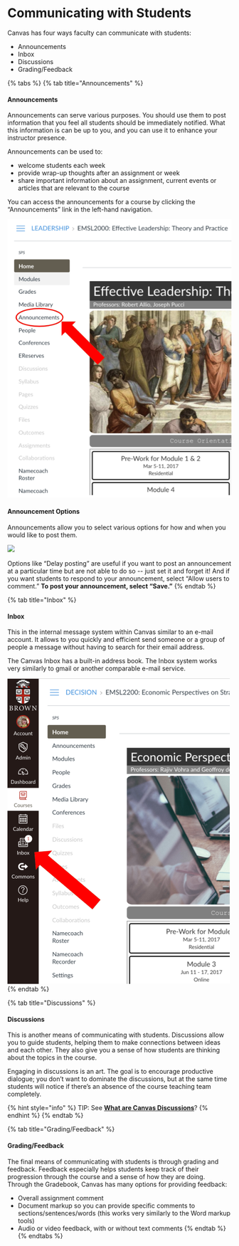 # Communicating with Students

Canvas has four ways faculty can communicate with students:

* Announcements 
* Inbox 
* Discussions 
* Grading/Feedback

{% tabs %}
{% tab title="Announcements" %}
#### Announcements

Announcements can serve various purposes. You should use them to post information that you feel all students should be immediately notified. What this information is can be up to you, and you can use it to enhance your instructor presence.

Announcements can be used to:

* welcome students each week 
* provide wrap-up thoughts after an assignment or week 
* share important information about an assignment, current events or articles that are relevant to the course

You can access the announcements for a course by clicking the “Announcements” link in the left-hand navigation.

![](../.gitbook/assets/announcements_navigation.png)

#### Announcement Options 

Announcements allow you to select various options for how and when you would like to post them.

![](https://lh6.googleusercontent.com/vyKJexbPRT9mDCsg_vzHLBYfqJ4W9PVU0bC-d7bY0KgW-4G-M7Ve4U7DN7cu9XLlnhj1DUQcT-GZzpME0If6kvI3BGCyZ7NctKHpVbuT3cAaBwbUAvFM-uc0UUY0k4r0dla4qLMi)

Options like “Delay posting” are useful if you want to post an announcement at a particular time but are not able to do so -- just set it and forget it!  And if you want students to respond to your announcement, select “Allow users to comment.” **To post your announcement, select “Save.”**
{% endtab %}

{% tab title="Inbox" %}
#### Inbox

This in the internal message system within Canvas similar to an e-mail account. It allows to you quickly and efficient send someone or a group of people a message without having to search for their email address.

The Canvas Inbox has a built-in address book. The Inbox system works very similarly to gmail or another comparable e-mail service.

![](../.gitbook/assets/communicating-with-students_inbox.png)
{% endtab %}

{% tab title="Discussions" %}
#### Discussions

This is another means of communicating with students. Discussions allow you to guide students, helping them to make connections between ideas and each other. They also give you a sense of how students are thinking about the topics in the course.

Engaging in discussions is an art. The goal is to encourage productive dialogue; you don’t want to dominate the discussions, but at the same time students will notice if there’s an absence of the course teaching team completely.

{% hint style="info" %}
TIP: See [**What are Canvas Discussions**](https://brown-sps-online.gitbook.io/facultyguide/working-in-canvas/discussions)?
{% endhint %}
{% endtab %}

{% tab title="Grading/Feedback" %}
#### Grading/Feedback

The final means of communicating with students is through grading and feedback. Feedback especially helps students keep track of their progression through the course and a sense of how they are doing. Through the Gradebook, Canvas has many options for providing feedback:

* Overall assignment comment 
* Document markup so you can provide specific comments to sections/sentences/words \(this works very similarly to the Word markup tools\) 
* Audio or video feedback, with or without text comments
{% endtab %}
{% endtabs %}

### 

